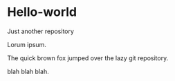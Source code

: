 # Hello-world
Just another repository

Lorum ipsum.


The quick brown fox jumped over the lazy git repository.

blah blah blah.
